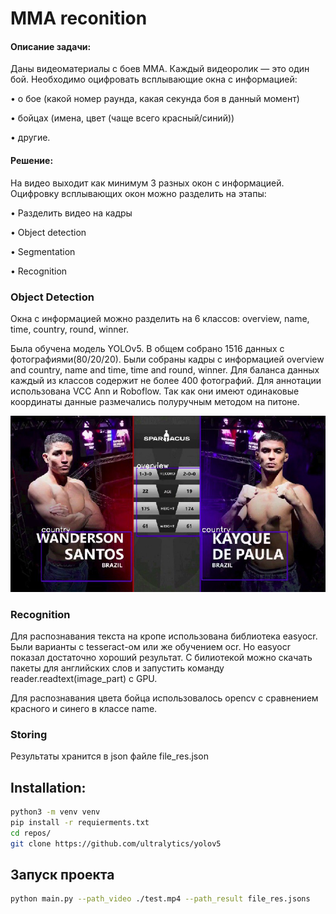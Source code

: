 # MMA reconition

####  Описание задачи:

Даны видеоматериалы с боев MMA. Каждый видеоролик — это один бой. Необходимо
оцифровать всплывающие окна с информацией:

• о бое (какой номер раунда, какая секунда боя в данный момент)

• бойцах (имена, цвет (чаще всего красный/синий))

• другие.

#### Решение:
На видео выходит как минимум 3 разных окон с информацией. Оцифровку всплывающих окон можно разделить на этапы:

• Разделить видео на кадры

• Object detection

• Segmentation

• Recognition


### Object Detection
Окна с информацией можно разделить на 6 классов: overview, name, time, country, round, winner.

Была обучена модель YOLOv5. В общем собрано 1516 данных с фотографиями(80/20/20). Были собраны кадры с информацией overview and country, name and time, time and round, winner. Для баланса данных каждый из классов содержит не более 400 фотографий. Для аннотации использована VCC Ann и Roboflow. Так как они имеют одинаковые координаты данные размечались полуручным методом на питоне.

<img src="images/view.jpg" />

### Recognition
Для распознавания текста на кропе использована библиотека easyocr. Были варианты c tesseract-ом или же обучением ocr. Но easyocr показал достаточно хороший результат. C билиотекой можно скачать пакеты для английских слов и запустить команду reader.readtext(image_part) c GPU.

Для распознавания цвета бойца использовалось opencv с сравнением красного и синего в классе name.

### Storing
Результаты хранится в json файле file_res.json





## Installation:


```bash
python3 -m venv venv
pip install -r requierments.txt
cd repos/
git clone https://github.com/ultralytics/yolov5
```

## Запуск проекта
```bash
python main.py --path_video ./test.mp4 --path_result file_res.jsons
```


